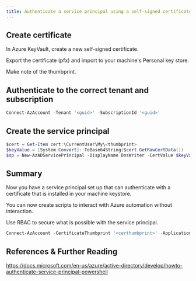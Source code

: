 ```yaml
---
title: Authenticate a service principal using a self-signed certificate
---
```


## Create certificate

In Azure KeyVault, create a new self-signed certificate.

Export the certificate (pfx) and import to your machine's Personal key store.

Make note of the thumbprint.

## Authenticate to the correct tenant and subscription

```powershell
Connect-AzAccount -Tenant '<guid>' -SubscriptionId '<guid>'
```

## Create the service principal

```powershell
$cert = Get-Item cert:\CurrentUser\My\<thumbprint>
$keyValue = [System.Convert]::ToBase64String($cert.GetRawCertData())
$sp = New-AzADServicePrincipal -DisplayName DnsWriter -CertValue $keyValue -EndDate $cert.NotAfter -StartDate $cert.NotBefore
```

## Summary

Now you have a service principal set up that can authenticate with a certificate that is installed in your machine keystore.

You can now create scripts to interact with Azure automation without interaction.

Use RBAC to secure what is possible with the service principal.

```powershell
Connect-AzAccount -CertificateThumbprint '<certhumbprint>' -ApplicationId '<guid>' -Tenant '<guid>' -ServicePrincipal
```

## References & Further Reading

<https://docs.microsoft.com/en-us/azure/active-directory/develop/howto-authenticate-service-principal-powershell>